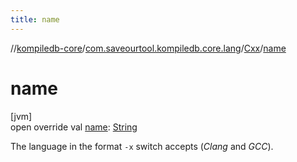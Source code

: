 ```yaml
---
title: name
---
```

//[kompiledb-core](../../../index.html)/[com.saveourtool.kompiledb.core.lang](../index.html)/[Cxx](index.html)/[name](name.html)



# name



[jvm]\
open override val [name](name.html): [String](https://kotlinlang.org/api/latest/jvm/stdlib/kotlin/-string/index.html)



The language in the format `-x` switch accepts (*Clang* and *GCC*).




